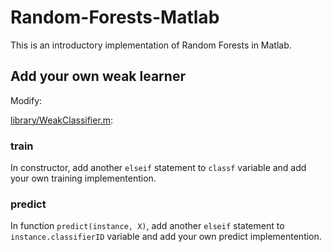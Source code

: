 # Random-Forests-Matlab

This is an introductory implementation of Random Forests in Matlab.

## Add your own weak learner

Modify:

[library/WeakClassifier.m](library/WeakClassifier.m): 

### train

In constructor, add another `elseif` statement to `classf` variable and add your own training implementention.

### predict

In function `predict(instance, X)`, add another `elseif` statement to `instance.classifierID` variable and add your own predict implementention.

